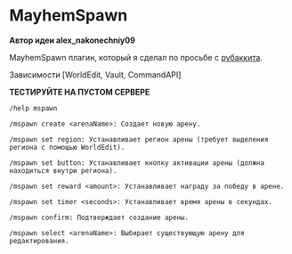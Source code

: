 # MayhemSpawn

**Автор идеи alex_nakonechniy09**

MayhemSpawn плагин, который я сделал по просьбе с [рубаккита](https://rubukkit.org/threads/nebolshaja-mini-igra-na-celyj-spavn-mayhemspawn-1-8-1-20-x.191996/).

Зависимости [WorldEdit, Vault, CommandAPI]

**ТЕСТИРУЙТЕ НА ПУСТОМ СЕРВЕРЕ**

```
/help mspawn

/mspawn create <arenaName>: Создает новую арену.

/mspawn set region: Устанавливает регион арены (требует выделения региона с помощью WorldEdit).

/mspawn set button: Устанавливает кнопку активации арены (должна находиться внутри региона).

/mspawn set reward <amount>: Устанавливает награду за победу в арене.

/mspawn set timer <seconds>: Устанавливает время арены в секундах.

/mspawn confirm: Подтверждает создание арены.

/mspawn select <arenaName>: Выбирает существующую арену для редактирования.
```
